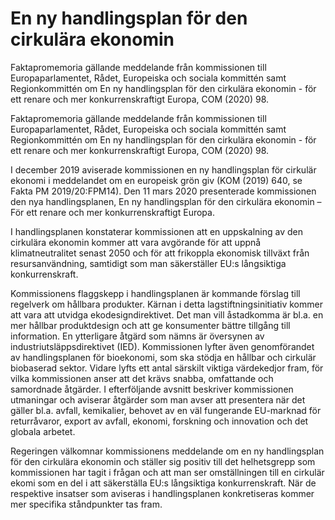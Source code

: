 # En ny handlingsplan för den cirkulära ekonomin

Faktapromemoria gällande meddelande från kommissionen till Europaparlamentet, Rådet, Europeiska och sociala kommittén samt Regionkommittén om En ny handlingsplan för den
cirkulära ekonomin - för ett renare och mer konkurrenskraftigt Europa, COM (2020) 98.

Faktapromemoria gällande meddelande från kommissionen till Europaparlamentet, Rådet, Europeiska och sociala kommittén samt Regionkommittén om En ny handlingsplan för den
cirkulära ekonomin - för ett renare och mer konkurrenskraftigt Europa, COM (2020) 98.

I december 2019 aviserade kommissionen en ny handlingsplan för cirkulär ekonomi i meddelandet om en europeisk grön giv (KOM (2019) 640, se Fakta PM 2019/20:FPM14). Den 11 mars 2020 presenterade kommissionen den nya handlingsplanen, En ny handlingsplan för den cirkulära ekonomin – För ett renare och mer konkurrenskraftigt Europa.

I handlingsplanen konstaterar kommissionen att en uppskalning av den cirkulära ekonomin kommer att vara avgörande för att uppnå klimatneutralitet senast 2050 och för att frikoppla ekonomisk tillväxt från resursanvändning, samtidigt som man säkerställer EU:s långsiktiga konkurrenskraft.

Kommissionens flaggskepp i handlingsplanen är kommande förslag till regelverk om hållbara produkter. Kärnan i detta lagstiftningsinitiativ kommer att vara att utvidga ekodesigndirektivet. Det man vill åstadkomma är bl.a. en mer hållbar produktdesign och att ge konsumenter bättre tillgång till information. En ytterligare åtgärd som nämns är översynen av industriutsläppsdirektivet (IED). Kommissionen lyfter även genomförandet av handlingsplanen för bioekonomi, som ska stödja en hållbar och cirkulär biobaserad sektor. Vidare lyfts ett antal särskilt viktiga värdekedjor fram, för vilka kommissionen anser att det krävs snabba, omfattande och samordnade åtgärder. I efterföljande avsnitt beskriver kommissionen utmaningar och aviserar åtgärder som man avser att presentera när det gäller bl.a. avfall, kemikalier, behovet av en väl fungerande EU-marknad för returråvaror, export av avfall, ekonomi, forskning och innovation och det globala arbetet.

Regeringen välkomnar kommissionens meddelande om en ny handlingsplan för den cirkulära ekonomin och ställer sig positiv till det helhetsgrepp som kommissionen har tagit i frågan och att man ser omställningen till en cirkulär ekomi som en del i att säkerställa EU:s långsiktiga konkurrenskraft. När de respektive insatser som aviseras i handlingsplanen konkretiseras kommer mer specifika ståndpunkter tas fram.
